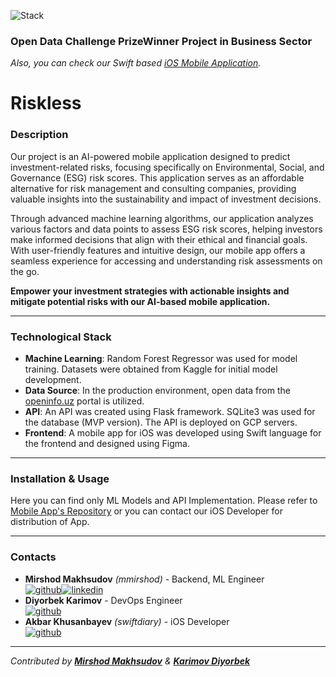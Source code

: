 
![Stack](https://skillicons.dev/icons?i=gcp,swift,py,git,figma,postman,sklearn,sqlite,flask&perline=10)
 
 ### Open Data Challenge PrizeWinner Project in Business Sector
*Also, you can check our Swift based [iOS Mobile Application](https://github.com/swiftdiary/RiskLess).*

# Riskless

### Description
Our project is an AI-powered mobile application designed to predict investment-related risks, focusing specifically on Environmental, Social, and Governance (ESG) risk scores. This application serves as an affordable alternative for risk management and consulting companies, providing valuable insights into the sustainability and impact of investment decisions.

Through advanced machine learning algorithms, our application analyzes various factors and data points to assess ESG risk scores, helping investors make informed decisions that align with their ethical and financial goals. With user-friendly features and intuitive design, our mobile app offers a seamless experience for accessing and understanding risk assessments on the go.

**Empower your investment strategies with actionable insights and mitigate potential risks with our AI-based mobile application.**

---

### Technological Stack

 - **Machine Learning**: Random Forest Regressor was used for model training. Datasets were obtained from Kaggle for initial model development.
 - **Data Source**: In the production environment, open data from the [openinfo.uz](https://openinfo.uz) portal is utilized.
 - **API**: An API was created using Flask framework. SQLite3 was used for the database (MVP version). The API is deployed on GCP servers.
 - **Frontend**: A mobile app for iOS was developed using Swift language for the frontend and designed using Figma.

---

### Installation & Usage

Here you can find only ML Models and API Implementation. Please refer to [Mobile App's Repository](https://github.com/swiftdiary/RiskLess) or you can contact our iOS Developer for distribution of App.

---
### Contacts

- **Mirshod Makhsudov** *(mmirshod)* - Backend, ML Engineer <br/>
[![github](https://cloud.githubusercontent.com/assets/17016297/18839843/0e06a67a-83d2-11e6-993a-b35a182500e0.png)](https://github.com/mmirshod)[![linkedin](https://cloud.githubusercontent.com/assets/17016297/18839848/0fc7e74e-83d2-11e6-8c6a-277fc9d6e067.png)](https://linkedin.com/in/mirshod-makhsudov)
 - **Diyorbek Karimov** - DevOps Engineer <br />
[![github](https://cloud.githubusercontent.com/assets/17016297/18839843/0e06a67a-83d2-11e6-993a-b35a182500e0.png)](https://github.com/diyorbekarimoof)
 - **Akbar Khusanbayev** *(swiftdiary)* - iOS Developer <br />
[![github](https://cloud.githubusercontent.com/assets/17016297/18839843/0e06a67a-83d2-11e6-993a-b35a182500e0.png)](https://github.com/swiftdiary)

---

*Contributed by **[Mirshod Makhsudov](https://github.com/mmirshod)** & **[Karimov Diyorbek](https://github.com/diyorbekarimoof)***
